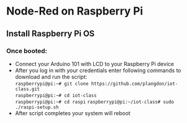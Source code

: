 # Node-Red on Raspberry Pi


## Install Raspberry Pi OS



### Once booted:
* Connect your Arduino 101 with LCD to your Raspberry Pi device  
* After you log in with your credentials enter following commands to download and run the script:  
  `raspberrypi@pi:~# git clone https://github.com/plangdon/iot-class.git`  
  `raspberrypi@pi:~# cd iot-class`  
  `raspberrypi@pi:~# cd raspi`
  `raspberrypi@pi:~/iot-class# sudo ./raspi-setup.sh`  
* After script completes your system will reboot
